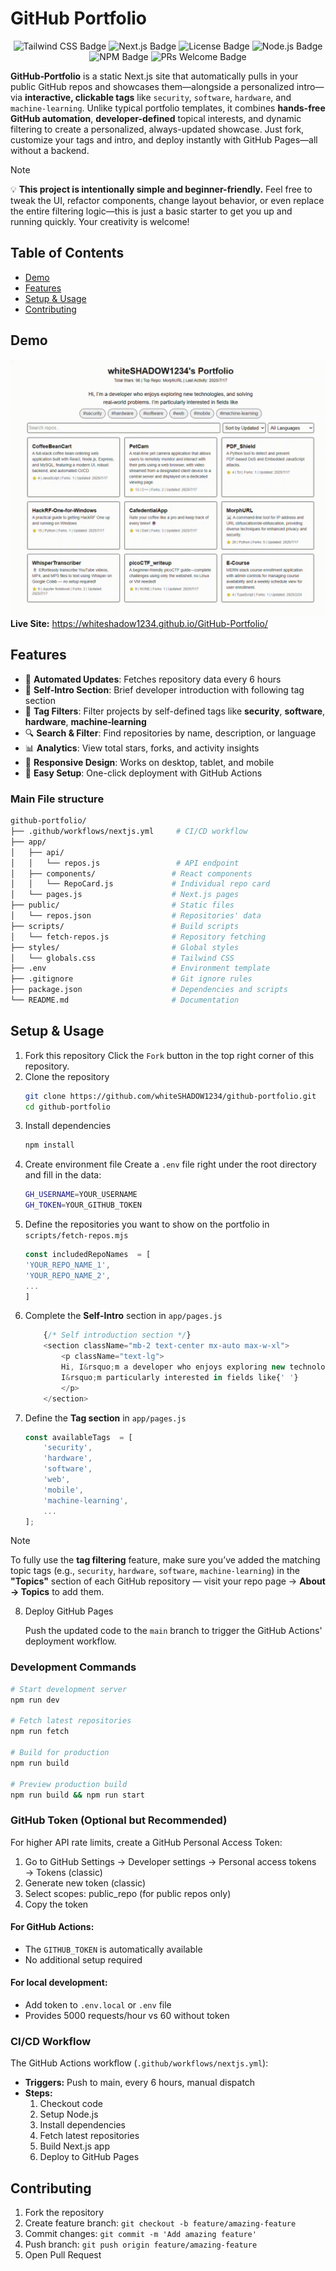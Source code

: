 # GitHub Portfolio
<p align="center">
  <img src="https://img.shields.io/badge/Tailwind_CSS-38B2AC?style=for-the-badge&logo=tailwind-css&logoColor=white" alt="Tailwind CSS Badge" />
  <img src="https://img.shields.io/badge/next%20js-000000?style=for-the-badge&logo=nextdotjs&logoColor=white" alt="Next.js Badge" />
  <img src="https://img.shields.io/github/license/whiteSHADOW1234/Bopomofo_flashcards?label=license&style=for-the-badge" alt="License Badge" />
  <img src="https://img.shields.io/badge/node.js-20.18.0-blue?style=for-the-badge" alt="Node.js Badge" />
  <img src="https://img.shields.io/badge/npm-10.9.0-orange?style=for-the-badge" alt="NPM Badge" />
  <img src="https://img.shields.io/badge/PRs-welcome-black?style=for-the-badge" alt="PRs Welcome Badge" />
</p>

**GitHub‑Portfolio** is a static Next.js site that automatically pulls in your public GitHub repos and showcases them—alongside a personalized intro—via **interactive, clickable tags** like `security`, `software`, `hardware`, and `machine-learning`. Unlike typical portfolio templates, it combines **hands-free GitHub automation**, **developer-defined** topical interests, and dynamic filtering to create a personalized, always-updated showcase. Just fork, customize your tags and intro, and deploy instantly with GitHub Pages—all without a backend.

> [!NOTE]
> 💡 **This project is intentionally simple and beginner-friendly.** Feel free to tweak the UI, refactor components, change layout behavior, or even replace the entire filtering logic—this is just a basic starter to get you up and running quickly. Your creativity is welcome!

## Table of Contents
- [Demo](#demo)
- [Features](#features)
- [Setup & Usage](#setup--usage)
- [Contributing](#contributing)


## Demo

![DEMO Screenshot](screenshot.gif)
**Live Site:** https://whiteshadow1234.github.io/GitHub-Portfolio/

## Features

- 🚀 **Automated Updates**: Fetches repository data every 6 hours
- 🧩 **Self‑Intro Section**: Brief developer introduction with following tag section
- 🧭 **Tag Filters**: Filter projects by self-defined tags like **security**, **software**, **hardware**, **machine‑learning** 
- 🔍 **Search & Filter**: Find repositories by name, description, or language
- 📊 **Analytics**: View total stars, forks, and activity insights
- 📱 **Responsive Design**: Works on desktop, tablet, and mobile
- 🔧 **Easy Setup**: One-click deployment with GitHub Actions

### Main File structure
```bash
github-portfolio/
├── .github/workflows/nextjs.yml     # CI/CD workflow
├── app/
│   ├── api/
│   │   └── repos.js                 # API endpoint
│   ├── components/                 # React components
│   │   └── RepoCard.js             # Individual repo card
│   └── pages.js                    # Next.js pages
├── public/                         # Static files
│   └── repos.json                  # Repositories' data
├── scripts/                        # Build scripts
│   └── fetch-repos.js              # Repository fetching
├── styles/                         # Global styles
│   └── globals.css                 # Tailwind CSS
├── .env                            # Environment template
├── .gitignore                      # Git ignore rules
├── package.json                    # Dependencies and scripts
└── README.md                       # Documentation
```


## Setup & Usage

1. Fork this repository
    Click the `Fork` button in the top right corner of this repository.
2. Clone the repository
    ```bash
    git clone https://github.com/whiteSHADOW1234/github-portfolio.git
    cd github-portfolio
    ```
3. Install dependencies
    ```bash
    npm install
    ```
4. Create environment file
    Create a `.env` file right under the root directory and fill in the data:
    ```bash
    GH_USERNAME=YOUR_USERNAME
    GH_TOKEN=YOUR_GITHUB_TOKEN
    ```
5. Define the repositories you want to show on the portfolio in `scripts/fetch-repos.mjs`
    ```javascript
    const includedRepoNames  = [
    'YOUR_REPO_NAME_1',
    'YOUR_REPO_NAME_2',
    ...
    ]
    ```
6. Complete the **Self-Intro** section in `app/pages.js`
    ```javascript
        {/* Self introduction section */}
        <section className="mb-2 text-center mx-auto max-w-xl">
            <p className="text-lg">
            Hi, I&rsquo;m a developer who enjoys exploring new technologies, and solving real-world problems.
            I&rsquo;m particularly interested in fields like{' '}
            </p>
        </section>
    ```
7. Define the **Tag section** in `app/pages.js`
    ```javascript
    const availableTags  = [
        'security',
        'hardware',
        'software',
        'web',
        'mobile',
        'machine-learning',
        ...
    ];
    ```
    
> [!NOTE]
> To fully use the **tag filtering** feature, make sure you’ve added the matching topic tags (e.g., `security`, `hardware`, `software`, `machine-learning`) in the **"Topics"** section of each GitHub repository — visit your repo page → **About → Topics** to add them.  

8. Deploy GitHub Pages

    Push the updated code to the `main` branch to trigger the GitHub Actions' deployment workflow.

### Development Commands
```bash
# Start development server
npm run dev

# Fetch latest repositories
npm run fetch

# Build for production
npm run build

# Preview production build
npm run build && npm run start
```
### GitHub Token (Optional but Recommended)
For higher API rate limits, create a GitHub Personal Access Token:

1. Go to GitHub Settings → Developer settings → Personal access tokens → Tokens (classic)
2. Generate new token (classic)
3. Select scopes: public_repo (for public repos only)
4. Copy the token

#### For GitHub Actions:

- The `GITHUB_TOKEN` is automatically available
- No additional setup required

#### For local development:

- Add token to `.env.local` or `.env` file
- Provides 5000 requests/hour vs 60 without token

### CI/CD Workflow
The GitHub Actions workflow (`.github/workflows/nextjs.yml`):

- **Triggers:** Push to main, every 6 hours, manual dispatch
- **Steps:**
    1. Checkout code
    2. Setup Node.js
    3. Install dependencies
    4. Fetch latest repositories
    5. Build Next.js app
    6. Deploy to GitHub Pages

## Contributing

1. Fork the repository
2. Create feature branch: `git checkout -b feature/amazing-feature`
3. Commit changes: `git commit -m 'Add amazing feature'`
4. Push branch: `git push origin feature/amazing-feature`
5. Open Pull Request


